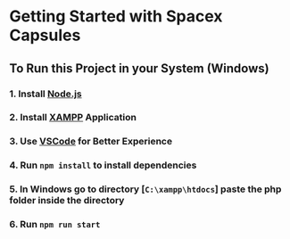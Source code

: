 # Getting Started with Spacex Capsules

## To Run this Project in your System (Windows)

### 1. Install [Node.js](https://nodejs.org/en/download)

### 2. Install [XAMPP](https://www.apachefriends.org/download.html) Application

### 3. Use [VSCode](https://code.visualstudio.com/download) for Better Experience

### 4. Run `npm install` to install dependencies

### 5. In Windows go to directory [`C:\xampp\htdocs`] paste the php folder inside the directory

### 6. Run `npm run start`
